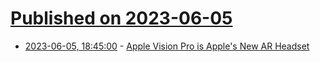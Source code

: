# [Published on 2023-06-05](index.md)

* [2023-06-05, 18:45:00](https://apple.slashdot.org/story/23/06/05/1845237/apple-vision-pro-is-apples-new-ar-headset?utm_source=rss1.0mainlinkanon&utm_medium=feed) - [Apple Vision Pro is Apple's New AR Headset](https://apple.slashdot.org/story/23/06/05/1845237/apple-vision-pro-is-apples-new-ar-headset?utm_source=rss1.0mainlinkanon&utm_medium=feed)
